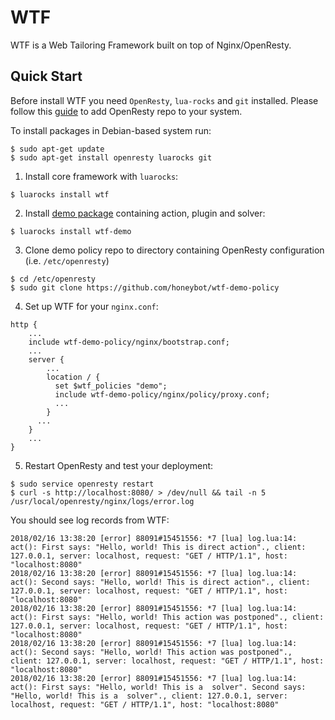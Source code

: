 # WTF
WTF is a Web Tailoring Framework built on top of Nginx/OpenResty.

## Quick Start
Before install WTF you need `OpenResty`, `lua-rocks` and `git` installed. Please follow this [guide](https://openresty.org/en/linux-packages.html) to add OpenResty repo to your system.

To install packages in Debian-based system run:
```Shell
$ sudo apt-get update
$ sudo apt-get install openresty luarocks git
```
1. Install core framework with `luarocks`:
```Shell
$ luarocks install wtf
```
2. Install [demo package](https://github.com/honeybot/wtf-demo) containing action, plugin and solver:
```Shell
$ luarocks install wtf-demo
```
3. Clone demo policy repo to directory containing OpenResty configuration (i.e. `/etc/openresty`)
```Shell
$ cd /etc/openresty
$ sudo git clone https://github.com/honeybot/wtf-demo-policy
```
4. Set up WTF for your `nginx.conf`:
```Nginx
http {
    ...
    include wtf-demo-policy/nginx/bootstrap.conf;
    ...
    server {
        ...
        location / {
          set $wtf_policies "demo";
          include wtf-demo-policy/nginx/policy/proxy.conf;
          ...
        }
      ...
    }
    ...
}
```
5. Restart OpenResty and test your deployment:
```Shell
$ sudo service openresty restart
$ curl -s http://localhost:8080/ > /dev/null && tail -n 5 /usr/local/openresty/nginx/logs/error.log
```
You should see log records from WTF:
```
2018/02/16 13:38:20 [error] 88091#15451556: *7 [lua] log.lua:14: act(): First says: "Hello, world! This is direct action"., client: 127.0.0.1, server: localhost, request: "GET / HTTP/1.1", host: "localhost:8080"
2018/02/16 13:38:20 [error] 88091#15451556: *7 [lua] log.lua:14: act(): Second says: "Hello, world! This is direct action"., client: 127.0.0.1, server: localhost, request: "GET / HTTP/1.1", host: "localhost:8080"
2018/02/16 13:38:20 [error] 88091#15451556: *7 [lua] log.lua:14: act(): First says: "Hello, world! This action was postponed"., client: 127.0.0.1, server: localhost, request: "GET / HTTP/1.1", host: "localhost:8080"
2018/02/16 13:38:20 [error] 88091#15451556: *7 [lua] log.lua:14: act(): Second says: "Hello, world! This action was postponed"., client: 127.0.0.1, server: localhost, request: "GET / HTTP/1.1", host: "localhost:8080"
2018/02/16 13:38:20 [error] 88091#15451556: *7 [lua] log.lua:14: act(): First says: "Hello, world! This is a  solver". Second says: "Hello, world! This is a  solver"., client: 127.0.0.1, server: localhost, request: "GET / HTTP/1.1", host: "localhost:8080"
```

